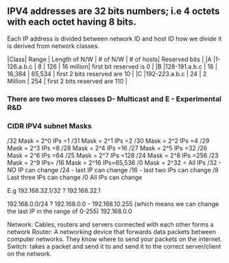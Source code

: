 ## IPV4 addresses are 32 bits numbers; i.e 4 octets with each octet having 8 bits.
Each IP address is divided between network ID and host ID how we divide it is derived from network classes.

|Class|   Range      |  Length of N/W    |  # of N/W   | # of hosts| Reserved bits                 |
|A    |1-126.a.b.c   |   8               | 126         | 16 million|  first bit reserved is 0      |
|B    |128-191.a.b.c |  16               | 16,384      | 65,534    | first 2 bits reserved are 10  |
|C    |192-223.a.b.c  | 24               |  2 Million  |  254      | first 2 bits reserved are 110 |

### There are two mores classes D- Multicast and E - Experimental R&D


### CIDR IPV4 subnet Masks

/32 Mask = 2^0 IPs =1
/31 Mask = 2^1 IPs =2
/30 Mask = 2^2 IPs =4
/29 Mask = 2^3 IPs =8
/28 Mask = 2^4 IPs =16
/27 Mask = 2^5 IPs =32
/26 Mask = 2^6 IPs =64
/25 Mask = 2^7 IPs =128
/24 Mask = 2^8 IPs =256
/23 Mask = 2^9 IPs= 
/16 Mask = 2^16 IPs=65,536
/0 Mask = 2^32 = All IPs
/32 - NO IP can change
/24 - last IP can change
/16 - last two IPs can change
/8 Last three IPs can change
/0 All IPs can change

E.g 192.168.32.1/32 ?
192.168.32.1

192.168.0.0/24 ?
192.168.0.0 - 192.168.10.255 (which means we can change the last IP in the range of 0-255)
192.168.0.0

Network: Cables, routers and servers connected with each other forms a network
Router: A networking device that forwards data packets between computer networks. They know where to send your packets on the internet.
Switch: takes a packet and send it to and send it to the correct server/client on the network.
